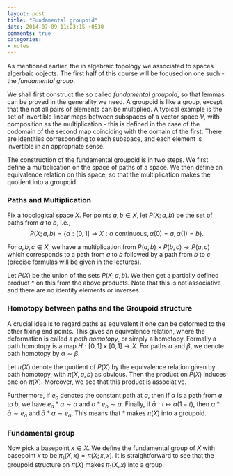```yaml
---
layout: post
title: "Fundamental groupoid"
date: 2014-07-09 11:23:15 +0530
comments: true
categories:
- notes
---
```


As mentioned earlier, the in algebraic topology we associated to spaces algerbaic objects. The first half of this course will be focused on one such - the _fundamental group_.

We shall first construct the so called _fundamental groupoid_, so that lemmas can be proved in the generality we need. A groupoid is like a group, except that the not all pairs of elements can be multiplied. A typical example is the set of invertible linear maps between subspaces of a vector space $V$, with composition as the multiplication - this is defined in the case of the codomain of the second map coinciding with the domain of the first. There are identities corresponding to each subspace, and each element is invertible in an appropriate sense.

The construction of the fundamental groupoid is in two steps. We first define a multiplication on the space of paths of a space. We then define an equivalence relation on this space, so that the multiplication makes the quotient into a groupoid.

### Paths and Multiplication

Fix a topological space $X$. For points $a,b\in X$, let $P(X; a, b)$ be the set of paths from $a$ to $b$, i.e.,
$$P(X; a,b) = \{\alpha: [0,1] \to X : \text{$\alpha$ continuous}, \alpha(0)=a, \alpha(1) = b\}.$$

For $a, b, c\in X$, we have a multiplication from $P(a, b)\times P(b,c)\to P(a,c)$ which corresponds to a path from $a$ to $b$ followed by a path from $b$ to $c$ (precise formulas will be given in the lectures).

Let $P(X)$ be the union of the sets $P(X; a,b)$. We then get a partially defined product $*$ on this from the above products. Note that this is not associative and there are no identity elements or inverses.

### Homotopy between paths and the Groupoid structure

A crucial idea is to regard paths as equivalent if one can be deformed to the other fixing end points. This gives an equivalence relation, where the deformation is called a _path homotopy_, or simply a homotopy. Formally a path homotopy is a map $H : [0,1] \times [0,1] \to X$. For paths $\alpha$ and $\beta$, we denote path homotopy by $\alpha\sim \beta$.

Let $\pi(X)$ denote the quotient of $P(X)$ by the equivalence relation given by path homotopy, with $\pi(X, a,b)$ as obvious. Then the product on $P(X)$ induces one on $\pi(X)$. Moreover, we see that this product is associative.

Furthermore, if $e_a$ denotes the constant path at $a$, then if $\alpha$ is a path from $a$ to $b$, we have $e_a * \alpha \sim \alpha$ and $\alpha * e_b \sim \alpha$. Finally, if $\bar\alpha : t \mapsto \alpha(1-t)$, then $\alpha * \bar\alpha \sim e_a$ and $\bar\alpha * \alpha \sim e_a$. This means that $*$ makes $\pi(X)$ into a groupoid.

### Fundamental group

Now pick a basepoint $x\in X$. We define the fundamental group of $X$ with basepoint $x$ to be $\pi_1(X, x)= \pi(X; x, x)$. It is straightforward to see that the groupoid structure on $\pi(X)$ makes $\pi_1(X, x)$ into a group.

